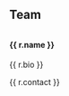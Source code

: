 ## Team

<f-sheet id="1-WsazYAKboddKOCkfImHCY6V7Wy-ztIs4qhyYumeAqw" v-slot="{ value: rows }"><div><f-inline v-for="(r, i) in rows.filter(r => r.filename)" :key="i" style="margin: 0">
  <img :src="r.filename" style="width: 170px; padding-right: 20px" />
  <div style="width: 50vw">
    <h4 style="margin-top: 0">{{ r.name }}</h4><p>{{ r.bio }}</p><p v-if="r.contact">{{ r.contact }}</p>
  </div>
  </f-inline>
</div></f-sheet>